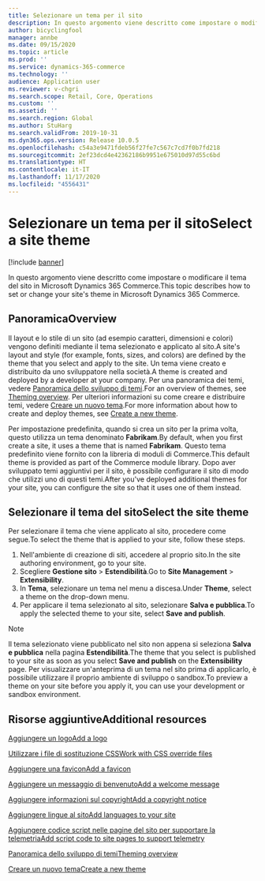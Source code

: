 ```yaml
---
title: Selezionare un tema per il sito
description: In questo argomento viene descritto come impostare o modificare il tema del sito in Microsoft Dynamics 365 Commerce.
author: bicyclingfool
manager: annbe
ms.date: 09/15/2020
ms.topic: article
ms.prod: ''
ms.service: dynamics-365-commerce
ms.technology: ''
audience: Application user
ms.reviewer: v-chgri
ms.search.scope: Retail, Core, Operations
ms.custom: ''
ms.assetid: ''
ms.search.region: Global
ms.author: StuHarg
ms.search.validFrom: 2019-10-31
ms.dyn365.ops.version: Release 10.0.5
ms.openlocfilehash: c54a3e9471fdeb56f27fe7c567c7cd7f0b7fd218
ms.sourcegitcommit: 2ef23dcd4e42362186b9951e675010d97d55c6bd
ms.translationtype: HT
ms.contentlocale: it-IT
ms.lasthandoff: 11/17/2020
ms.locfileid: "4556431"
---
```

# <a name="select-a-site-theme"></a><span data-ttu-id="d69b8-103">Selezionare un tema per il sito</span><span class="sxs-lookup"><span data-stu-id="d69b8-103">Select a site theme</span></span>

[!include [banner](includes/banner.md)]

<span data-ttu-id="d69b8-104">In questo argomento viene descritto come impostare o modificare il tema del sito in Microsoft Dynamics 365 Commerce.</span><span class="sxs-lookup"><span data-stu-id="d69b8-104">This topic describes how to set or change your site's theme in Microsoft Dynamics 365 Commerce.</span></span>

## <a name="overview"></a><span data-ttu-id="d69b8-105">Panoramica</span><span class="sxs-lookup"><span data-stu-id="d69b8-105">Overview</span></span>

<span data-ttu-id="d69b8-106">Il layout e lo stile di un sito (ad esempio caratteri, dimensioni e colori) vengono definiti mediante il tema selezionato e applicato al sito.</span><span class="sxs-lookup"><span data-stu-id="d69b8-106">A site's layout and style (for example, fonts, sizes, and colors) are defined by the theme that you select and apply to the site.</span></span> <span data-ttu-id="d69b8-107">Un tema viene creato e distribuito da uno sviluppatore nella società.</span><span class="sxs-lookup"><span data-stu-id="d69b8-107">A theme is created and deployed by a developer at your company.</span></span> <span data-ttu-id="d69b8-108">Per una panoramica dei temi, vedere [Panoramica dello sviluppo di temi](e-commerce-extensibility/theming.md).</span><span class="sxs-lookup"><span data-stu-id="d69b8-108">For an overview of themes, see [Theming overview](e-commerce-extensibility/theming.md).</span></span> <span data-ttu-id="d69b8-109">Per ulteriori informazioni su come creare e distribuire temi, vedere [Creare un nuovo tema](e-commerce-extensibility/create-theme.md).</span><span class="sxs-lookup"><span data-stu-id="d69b8-109">For more information about how to create and deploy themes, see [Create a new theme](e-commerce-extensibility/create-theme.md).</span></span>

<span data-ttu-id="d69b8-110">Per impostazione predefinita, quando si crea un sito per la prima volta, questo utilizza un tema denominato **Fabrikam**.</span><span class="sxs-lookup"><span data-stu-id="d69b8-110">By default, when you first create a site, it uses a theme that is named **Fabrikam**.</span></span> <span data-ttu-id="d69b8-111">Questo tema predefinito viene fornito con la libreria di moduli di Commerce.</span><span class="sxs-lookup"><span data-stu-id="d69b8-111">This default theme is provided as part of the Commerce module library.</span></span> <span data-ttu-id="d69b8-112">Dopo aver sviluppato temi aggiuntivi per il sito, è possibile configurare il sito di modo che utilizzi uno di questi temi.</span><span class="sxs-lookup"><span data-stu-id="d69b8-112">After you've deployed additional themes for your site, you can configure the site so that it uses one of them instead.</span></span>

## <a name="select-the-site-theme"></a><span data-ttu-id="d69b8-113">Selezionare il tema del sito</span><span class="sxs-lookup"><span data-stu-id="d69b8-113">Select the site theme</span></span>

<span data-ttu-id="d69b8-114">Per selezionare il tema che viene applicato al sito, procedere come segue.</span><span class="sxs-lookup"><span data-stu-id="d69b8-114">To select the theme that is applied to your site, follow these steps.</span></span>

1. <span data-ttu-id="d69b8-115">Nell'ambiente di creazione di siti, accedere al proprio sito.</span><span class="sxs-lookup"><span data-stu-id="d69b8-115">In the site authoring environment, go to your site.</span></span>
1. <span data-ttu-id="d69b8-116">Scegliere **Gestione sito** \> **Estendibilità**.</span><span class="sxs-lookup"><span data-stu-id="d69b8-116">Go to **Site Management** \> **Extensibility**.</span></span>
1. <span data-ttu-id="d69b8-117">In **Tema**, selezionare un tema nel menu a discesa.</span><span class="sxs-lookup"><span data-stu-id="d69b8-117">Under **Theme**, select a theme on the drop-down menu.</span></span>
1. <span data-ttu-id="d69b8-118">Per applicare il tema selezionato al sito, selezionare **Salva e pubblica**.</span><span class="sxs-lookup"><span data-stu-id="d69b8-118">To apply the selected theme to your site, select **Save and publish**.</span></span>

> [!NOTE]
> <span data-ttu-id="d69b8-119">Il tema selezionato viene pubblicato nel sito non appena si seleziona **Salva e pubblica** nella pagina **Estendibilità**.</span><span class="sxs-lookup"><span data-stu-id="d69b8-119">The theme that you select is published to your site as soon as you select **Save and publish** on the **Extensibility** page.</span></span> <span data-ttu-id="d69b8-120">Per visualizzare un'anteprima di un tema nel sito prima di applicarlo, è possibile utilizzare il proprio ambiente di sviluppo o sandbox.</span><span class="sxs-lookup"><span data-stu-id="d69b8-120">To preview a theme on your site before you apply it, you can use your development or sandbox environment.</span></span>

## <a name="additional-resources"></a><span data-ttu-id="d69b8-121">Risorse aggiuntive</span><span class="sxs-lookup"><span data-stu-id="d69b8-121">Additional resources</span></span>

[<span data-ttu-id="d69b8-122">Aggiungere un logo</span><span class="sxs-lookup"><span data-stu-id="d69b8-122">Add a logo</span></span>](add-logo.md)

[<span data-ttu-id="d69b8-123">Utilizzare i file di sostituzione CSS</span><span class="sxs-lookup"><span data-stu-id="d69b8-123">Work with CSS override files</span></span>](css-override-files.md)

[<span data-ttu-id="d69b8-124">Aggiungere una favicon</span><span class="sxs-lookup"><span data-stu-id="d69b8-124">Add a favicon</span></span>](add-favicon.md)

[<span data-ttu-id="d69b8-125">Aggiungere un messaggio di benvenuto</span><span class="sxs-lookup"><span data-stu-id="d69b8-125">Add a welcome message</span></span>](add-welcome-message.md)

[<span data-ttu-id="d69b8-126">Aggiungere informazioni sul copyright</span><span class="sxs-lookup"><span data-stu-id="d69b8-126">Add a copyright notice</span></span>](add-copyright-notice.md)

[<span data-ttu-id="d69b8-127">Aggiungere lingue al sito</span><span class="sxs-lookup"><span data-stu-id="d69b8-127">Add languages to your site</span></span>](add-languages-to-site.md)

[<span data-ttu-id="d69b8-128">Aggiungere codice script nelle pagine del sito per supportare la telemetria</span><span class="sxs-lookup"><span data-stu-id="d69b8-128">Add script code to site pages to support telemetry</span></span>](add-telemetry.md)

[<span data-ttu-id="d69b8-129">Panoramica dello sviluppo di temi</span><span class="sxs-lookup"><span data-stu-id="d69b8-129">Theming overview</span></span>](e-commerce-extensibility/theming.md)

[<span data-ttu-id="d69b8-130">Creare un nuovo tema</span><span class="sxs-lookup"><span data-stu-id="d69b8-130">Create a new theme</span></span>](e-commerce-extensibility/create-theme.md)


